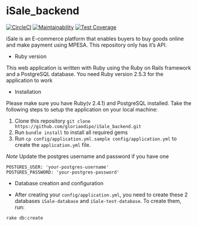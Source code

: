 # iSale_backend

[![CircleCI](https://circleci.com/gh/gloriaodipo/iSale_backend.svg?style=svg)](https://circleci.com/gh/gloriaodipo/iSale_backend)  [![Maintainability](https://api.codeclimate.com/v1/badges/7e85354090004ea66c77/maintainability)](https://codeclimate.com/github/gloriaodipo/iSale_backend/maintainability)  [![Test Coverage](https://api.codeclimate.com/v1/badges/7e85354090004ea66c77/test_coverage)](https://codeclimate.com/github/gloriaodipo/iSale_backend/test_coverage)

iSale is an E-commerce platform that enables buyers to buy goods online and make payment using MPESA. This repository only has it’s API.

* Ruby version

This web application is written with Ruby using the Ruby on Rails framework and a PostgreSQL database. You need Ruby version 2.5.3 for the application to work

* Installation

Please make sure you have Ruby(v 2.4.1) and PostgreSQL installed. Take the following steps to setup the application on your local machine:

1. Clone this repository `git clone https://github.com/gloriaodipo/iSale_backend.git`
2. Run `bundle install` to install all required gems
3. Run `cp config/application.yml.sample config/application.yml` to create the `application.yml` file.

*Note* Update the postgres username and password if you have one
```
POSTGRES_USER: 'your-postgres-username'
POSTGRES_PASSWORD: 'your-postgres-password'
```

* Database creation and configuration

- After creating your `config/application.yml`, you need to create these 2 databases `iSale-database` and `iSale-test-database`. To create them, run:

```
rake db:create
```
